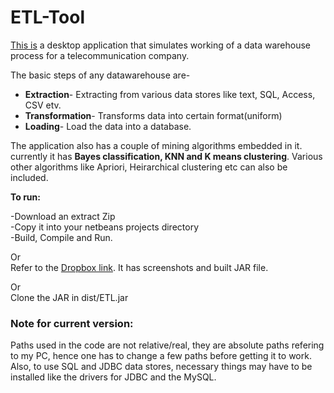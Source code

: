 # ETL-Tool

<a href="https://www.dropbox.com/sh/iiwg73q27ia5c4h/AACGd4zQgXkJAMrUYp996IH1a?dl=0"> This is</a> a desktop application that simulates working of a data warehouse process for a telecommunication company.

The basic steps of any datawarehouse are-
<ul>
<li> <b>Extraction</b>- Extracting from various data stores like text, SQL, Access, CSV etv.
<li> <b>Transformation</b>- Transforms data into certain format(uniform)
<li> <b>Loading</b>- Load the data into a database.
</ul>

The application also has a couple of mining algorithms embedded in it. currently it has <b>Bayes classification, KNN and K means clustering</b>. Various other algorithms like Apriori, Heirarchical clustering etc can also be included.

<b>To run:<br></b>

-Download an extract Zip<br>
-Copy it into your netbeans projects directory<br>
-Build, Compile and Run.

Or<br>
Refer to the <a href="https://www.dropbox.com/sh/iiwg73q27ia5c4h/AACGd4zQgXkJAMrUYp996IH1a?dl=0">Dropbox link</a>. It has screenshots and built JAR file.

Or<br>
Clone the JAR in dist/ETL.jar

<h3>Note for current version:</h3>
Paths used in the code are not relative/real, they are absolute paths refering to my PC, hence one has to change a few paths before getting it to work.<br> Also, to use SQL and JDBC data stores, necessary things may have to be installed like the drivers for JDBC and the MySQL.
